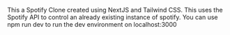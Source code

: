 This a Spotify Clone created using NextJS and Tailwind CSS. This uses the Spotify API to control an already existing instance of spotify. You can use npm run dev to run the dev environment on localhost:3000
